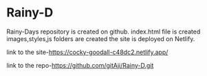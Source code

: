 # Rainy-D
<!-- E-commerce site -->
Rainy-Days repository is created on github.
index.html file is created
images,styles,js folders are created
the site is  deployed on  Netlify.

link to the site-https://cocky-goodall-c48dc2.netlify.app/

link to the repo-https://github.com/gitAji/Rainy-D.git
